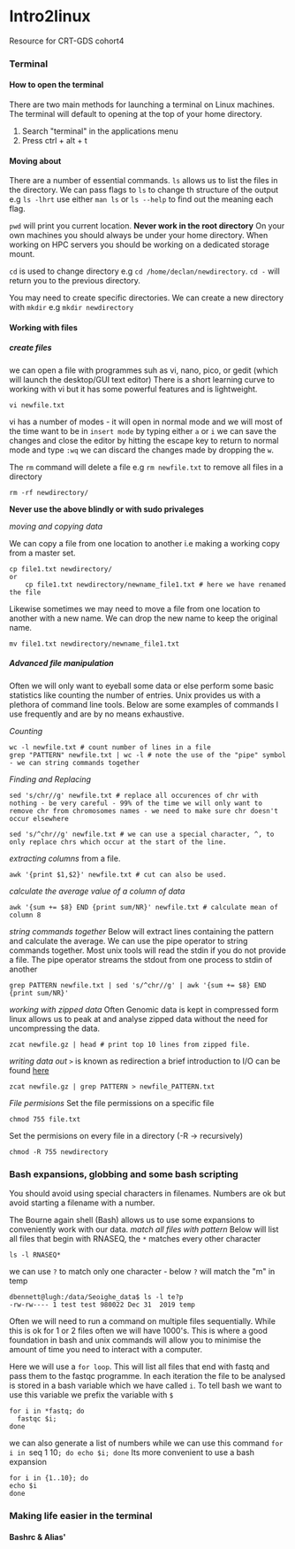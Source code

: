 # Intro2linux
Resource for CRT-GDS cohort4

### Terminal ###
#### How to open the terminal
There are two main methods for launching a terminal on Linux machines. The terminal will default to opening at the top of your home directory.
  1) Search "terminal" in the applications menu
  2) Press ctrl + alt + t 

#### Moving about ####
There are a number of essential commands. `ls` allows us to list the files in the directory. We can pass flags to `ls` to change th structure of the output e.g `ls -lhrt` use either `man ls` or `ls --help` to find out the meaning each flag.

`pwd` will print you current location. **Never work in the root directory** On your own machines you should always be under your home directory. When working on HPC servers you should be working on a dedicated storage mount.

`cd` is used to change directory e.g `cd /home/declan/newdirectory`. `cd -` will return you to the previous directory. 

You may need to create specific directories. We can create a new directory with `mkdir` e.g `mkdir newdirectory`

#### Working with files ####
##### create files ######
we can open a file with programmes suh as vi, nano, pico, or gedit (which will launch the desktop/GUI text editor)
There is a short learning curve to working with vi but it has some powerful features and is lightweight. 

`vi newfile.txt` 

vi has a number of modes - it will open in normal mode and we will most of the time want to be in `insert mode` by typing either `a` or `i` we can save the changes and close the editor by hitting the escape key to return to normal mode and type `:wq` we can discard the changes made by dropping the `w`.

The `rm` command will delete a file e.g `rm newfile.txt` to remove all files in a directory 
```
rm -rf newdirectory/ 
```
**Never use the above blindly or with sudo privaleges**

*moving and copying data*

We can copy a file from one location to another i.e making a working copy from a master set.
 ``` 
 cp file1.txt newdirectory/
 or
     cp file1.txt newdirectory/newname_file1.txt # here we have renamed the file
 ```
 Likewise sometimes we may need to move a file from one location to another with a new name. We can drop the new name to keep the original name.
 ```
 mv file1.txt newdirectory/newname_file1.txt
 ```
 
##### Advanced file manipulation #####

Often we will only want to eyeball some data or else perform some basic statistics like counting the number of entries. Unix provides us with a plethora of command line tools. Below are some examples of commands I use frequently and are by no means exhaustive. 

*Counting*
```
wc -l newfile.txt # count number of lines in a file
grep "PATTERN" newfile.txt | wc -l # note the use of the "pipe" symbol - we can string commands together
```

*Finding and Replacing*
 ```
 sed 's/chr//g' newfile.txt # replace all occurences of chr with nothing - be very careful - 99% of the time we will only want to remove chr from chromosomes names - we need to make sure chr doesn't occur elsewhere
 
 sed 's/^chr//g' newfile.txt # we can use a special character, ^, to only replace chrs which occur at the start of the line. 
 ```
 
 *extracting columns* from a file.
 ```
 awk '{print $1,$2}' newfile.txt # cut can also be used.
```

*calculate the average value of a column of data*
```
awk '{sum += $8} END {print sum/NR}' newfile.txt # calculate mean of column 8
```

*string commands together*
Below will extract lines containing the pattern and calculate the average. We can use the pipe operator to string commands together. Most unix tools will read the stdin if you do not provide a file. The pipe operator streams the stdout from one process to stdin of another
```
grep PATTERN newfile.txt | sed 's/^chr//g' | awk '{sum += $8} END {print sum/NR}'
```

*working with zipped data*
Often Genomic data is kept in compressed form linux allows us to peak at and analyse zipped data without the need for uncompressing the data.
```
zcat newfile.gz | head # print top 10 lines from zipped file.
```

*writing data out*
`>` is known as redirection a brief introduction to I/O can be found [here](https://www.brianstorti.com/understanding-shell-script-idiom-redirect/)
```
zcat newfile.gz | grep PATTERN > newfile_PATTERN.txt 
```

*File permisions*
Set the file permissions on a specific file
```
chmod 755 file.txt
```
Set the permisions on every file in a directory (-R -> recursively)
```
chmod -R 755 newdirectory
```

### Bash expansions, globbing and some bash scripting ### 
You should avoid using special characters in filenames. Numbers are ok but avoid starting a filename with a number. 

The Bourne again shell (Bash) allows us to use some expansions to conveniently work with our data. 
*match all files with pattern*
Below will list all files that begin with RNASEQ, the `*` matches every other character 
```
ls -l RNASEQ*
```
we can use `?` to match only one character - below `?` will match the "m" in temp
```
dbennett@lugh:/data/Seoighe_data$ ls -l te?p
-rw-rw---- 1 test test 980022 Dec 31  2019 temp
```

Often we will need to run a command on multiple files sequentially. While this is ok for 1 or 2 files often we will have 1000's. This is where a good foundation in bash and unix commands will allow you to minimise the amount of time you need to interact with a computer. 

Here we will use a `for loop`. This will list all files that end with fastq and pass them to the fastqc programme. In each iteration the file to be analysed is stored in a bash variable which we have called `i`. To tell bash we want to use this variable we prefix the variable with `$`

```
for i in *fastq; do
  fastqc $i;
done
```
we can also generate a list of numbers while we can use this command `for i in `seq 1 10`; do echo $i; done` Its more convenient to use a bash expansion 

```
for i in {1..10}; do 
echo $i
done
```

### Making life easier in the terminal ###
#### Bashrc & Alias' ####
